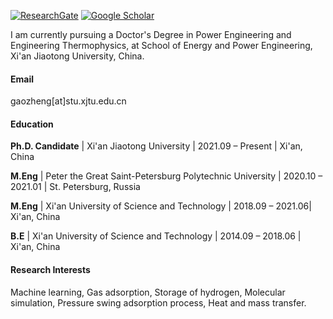 

[![ResearchGate](https://img.shields.io/badge/ResearchGate-00CCBB?logo=researchgate&logoColor=white)](https://www.researchgate.net/profile/Zheng-Gao-27?ev=hdr_xprf)
[![Google Scholar](https://img.shields.io/badge/Google_Scholar-4285F4?logo=google-scholar&logoColor=white)](https://scholar.google.com/citations?user=8JTVl_MAAAAJ&hl=en)

I am currently pursuing a Doctor's Degree in Power Engineering and Engineering Thermophysics, at School of Energy and Power Engineering, Xi'an Jiaotong University, China.

#### Email

gaozheng[at]stu.xjtu.edu.cn

#### Education

**Ph.D. Candidate** | Xi'an Jiaotong University | 2021.09 – Present | Xi'an, China

**M.Eng** | Peter the Great Saint-Petersburg Polytechnic University | 2020.10 – 2021.01 | St. Petersburg, Russia

**M.Eng** | Xi'an University of Science and Technology | 2018.09 – 2021.06| Xi'an, China

**B.E** | Xi'an University of Science and Technology | 2014.09 – 2018.06 | Xi'an, China


#### Research Interests

Machine learning, Gas adsorption, Storage of hydrogen, Molecular simulation, Pressure swing adsorption process, Heat and mass transfer.